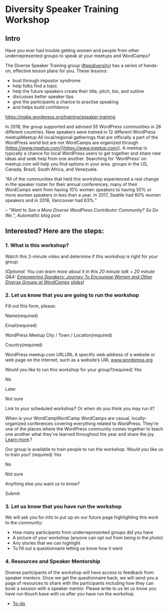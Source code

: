 # Diversity Speaker Training Workshop

## Intro

Have you ever had trouble getting women and people from other underrepresented groups to speak at your meetups and WordCamps?

The Diverse Speaker Training group ([#wpdiversity](https://make.wordpress.org/community/tag/wpdiversity/)) has a series of hands-on, effective lesson plans for you. These lessons:

*   bust through impostor syndrome
*   help folks find a topic
*   help the future speakers create their title, pitch, bio, and outline
*   discusses better speaker tips
*   give the participants a chance to practise speaking
*   and helps build confidence

https://make.wordpress.org/training/speaker-training

In 2018, the group supported and advised 55 WordPress communities in 26 different countries. New speakers were trained in 12 different WordPress meetupMeetup All local/regional gatherings that are officially a part of the WordPress world but are not WordCamps are organized through [https://www.meetup.com/](https://www.meetup.com/). A meetup is typically a chance for local WordPress users to get together and share new ideas and seek help from one another. Searching for ‘WordPress’ on meetup.com will help you find options in your area. groups in the US, Canada, Brazil, South Africa, and Venezuela.

“All of the communities that held this workshop experienced a real change in the speaker roster for their annual conferences; many of their WordCamps went from having 10% women speakers to having 50% or more women speakers in less than a year. In 2017, Seattle had 60% women speakers and in 2018, Vancouver had 63%.”

*– “Want to See a More Diverse WordPress Contributor Community? So Do We.”, Automattic blog post*

## Interested? Here are the steps:

### 1\. What is this workshop?

Watch this 2-minute video and determine if this workshop is right for your group:

*(Optional: You can learn more about it in this 20 minute talk + 20 minute Q&A:* *[Empowering Speakers: Journey To Encourage Women and Other Diverse Groups at WordCamps](https://wordpress.tv/2018/02/22/empowering-speakers-a-journey-to-encourage-women-and-diverse-groups-at-wordcamps/)* *[slides](https://2017.seattle.wordcamp.org/files/2017/11/WordCampSeattle%E2%80%94JillBinder%E2%80%94EmpoweringSpeakers.pptx))*

### 2\. Let us know that you are going to run the workshop

Fill out this form, please:

Name(required) 

Email(required) 

WordPress Meetup City / Town / Location(required) 

Country(required) 

WordPress meetup.com URLURL A specific web address of a website or web page on the Internet, such as a website’s URL www.wordpress.org 

Would you like to run this workshop for your group?(required)  Yes

 No

 Later

 Not sure

Link to your scheduled workshop? Or when do you think you may run it? 

When is your WordCampWordCamp WordCamps are casual, locally-organized conferences covering everything related to WordPress. They're one of the places where the WordPress community comes together to teach one another what they’ve learned throughout the year and share the joy. [Learn more](https://central.wordcamp.org/about/).? 

Our group is available to train people to run the workshop. Would you like us to train you? (required)  Yes

 No

 Not sure

Anything else you want us to know?

Submit 

### 3\. Let us know that you have run the workshop

We will ask you for info to put up on our future page highlighting this work to the community:

*   How many participants from underrepresented groups did you have
*   A picture of your workshop (anyone can opt out from being in the photo)
*   Any stories that we can highlight
*   To fill out a questionnaire letting us know how it went

### 4\. Resources and Speaker Mentorship

Diverse participants of the workshop will have access to feedback from speaker mentors. Once we get the questionnaire back, we will send you a page of resources to share with the participants including how they can book a session with a speaker mentor. Please write to us let us know you have run ttouch base with us after you have run the workshop.

*   [To-do](# "To-do")